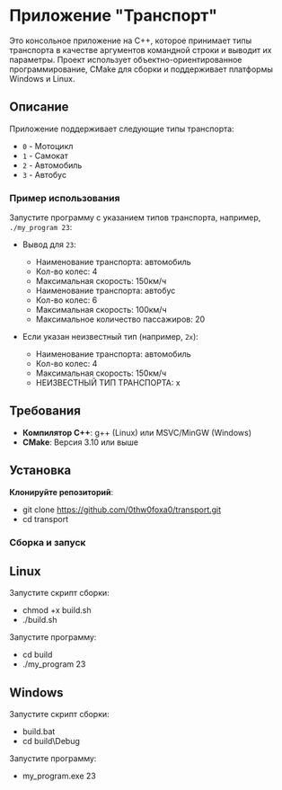 # Приложение "Транспорт"

Это консольное приложение на C++, которое принимает типы транспорта в качестве аргументов командной строки и выводит их параметры. Проект использует объектно-ориентированное программирование, CMake для сборки и поддерживает платформы Windows и Linux.

## Описание

Приложение поддерживает следующие типы транспорта:
- `0` - Мотоцикл
- `1` - Самокат
- `2` - Автомобиль
- `3` - Автобус

### Пример использования
Запустите программу с указанием типов транспорта, например, `./my_program 23`:
- Вывод для `23`:

  - Наименование транспорта: автомобиль
  - Кол-во колес: 4
  - Максимальная скорость: 150км/ч
  - Наименование транспорта: автобус
  - Кол-во колес: 6
  - Максимальная скорость: 100км/ч
  - Максимальное количество пассажиров: 20

- Если указан неизвестный тип (например, `2x`):

  - Наименование транспорта: автомобиль
  - Кол-во колес: 4
  - Максимальная скорость: 150км/ч
  - НЕИЗВЕСТНЫЙ ТИП ТРАНСПОРТА: x

## Требования
- **Компилятор C++**: g++ (Linux) или MSVC/MinGW (Windows)
- **CMake**: Версия 3.10 или выше


## Установка
**Клонируйте репозиторий**:
  - git clone https://github.com/0thw0foxa0/transport.git
  - cd transport


### Сборка и запуск
## Linux
Запустите скрипт сборки:
- chmod +x build.sh
- ./build.sh

Запустите программу:
- cd build
- ./my_program 23

## Windows
Запустите скрипт сборки:
- build.bat
- cd build\Debug

Запустите программу:
- my_program.exe 23


